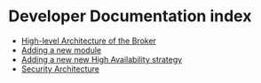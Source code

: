 # Developer Documentation index

- [High-level Architecture of the Broker](dev/architecture.md)
- [Adding a new module](dev/adding-a-new-module.md)
- [Adding a new new High Availability strategy](dev/adding-a-new-high-availability-strategy.md)
- [Security Architecture](dev/security-architecture.md)